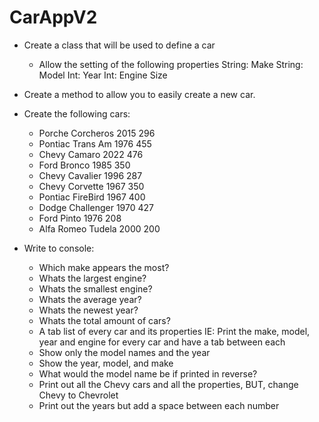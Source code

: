 # CarAppV2

* Create a class that will be used to define a car
    - Allow the setting of the following properties
        String: Make
        String: Model
        Int: Year
        Int: Engine Size

* Create a method to allow you to easily create a new car.

* Create the following cars:
    - Porche Corcheros 2015 296
    - Pontiac Trans Am 1976 455
    - Chevy Camaro 2022 476
    - Ford Bronco 1985 350
    - Chevy Cavalier 1996 287
    - Chevy Corvette 1967 350
    - Pontiac FireBird 1967 400
    - Dodge Challenger 1970 427
    - Ford Pinto 1976 208
    - Alfa Romeo Tudela 2000 200
    

* Write to console:
    - Which make appears the most?
    - Whats the largest engine?
    - Whats the smallest engine?
    - Whats the average year?
    - Whats the newest year?
    - Whats the total amount of cars?
    - A tab list of every car and its properties
        IE: Print the make, model, year and engine for every car and have a tab between each
    - Show only the model names and the year
    - Show the year, model, and make
    - What would the model name be if printed in reverse?
    - Print out all the Chevy cars and all the properties, BUT, change Chevy to Chevrolet
    - Print out the years but add a space between each number